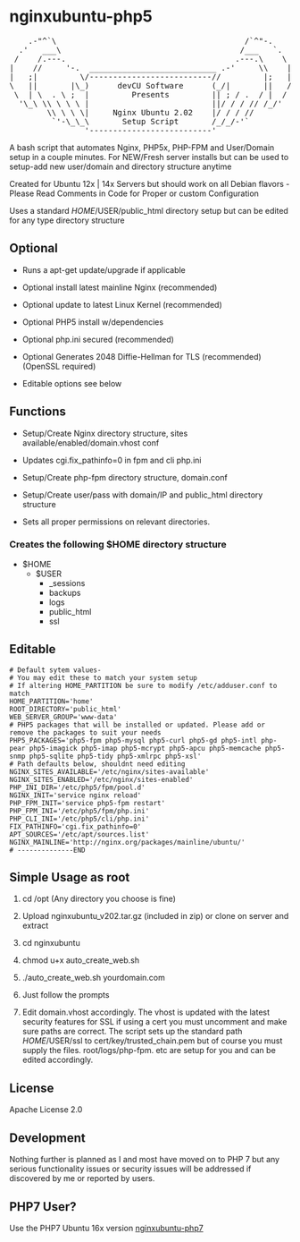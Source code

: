 # nginxubuntu-php5

<pre>
    .-"^`\                                        /`^"-.
  .'   ___\                                      /___   `.
 /    /.---.                                    .---.\    \
|    //     '-.  ___________________________ .-'     \\    |
|   ;|         \/--------------------------//         |;   |
\   ||       |\_)      devCU Software      (_/|       ||   /
 \  | \  . \ ;  |         Presents         || ; / .  / |  /
  '\_\ \\ \ \ \ |                          ||/ / / // /_/'
        \\ \ \ \|     Nginx Ubuntu 2.02    |/ / / //
         `'-\_\_\       Setup Script       /_/_/-'`
                '--------------------------'
</pre>

A bash script that automates Nginx, PHP5x,  PHP-FPM and User/Domain setup in a couple minutes. For NEW/Fresh server installs but can be used to setup-add new user/domain and directory structure anytime

Created for Ubuntu 12x | 14x Servers but should work on all Debian flavors - Please Read Comments in Code for Proper or custom Configuration

Uses a standard $HOME/$USER/public_html directory setup but can be edited for any type directory structure

## Optional

- Runs a apt-get update/upgrade if applicable

- Optional install latest mainline Nginx (recommended)

- Optional update to latest Linux Kernel (recommended)

- Optional PHP5 install w/dependencies

- Optional php.ini secured (recommended)

- Optional Generates 2048 Diffie-Hellman for TLS (recommended)(OpenSSL required)

- Editable options see below

## Functions

- Setup/Create Nginx directory structure, sites available/enabled/domain.vhost conf

- Updates cgi.fix_pathinfo=0 in fpm and cli php.ini

- Setup/Create php-fpm directory structure, domain.conf

- Setup/Create user/pass with domain/IP and public_html directory structure

- Sets all proper permissions on relevant directories.


### Creates the following $HOME directory structure

- $HOME
    - $USER
        - _sessions
        - backups
        - logs
        - public_html
        - ssl
        
        
## Editable
```shell
# Default sytem values-
# You may edit these to match your system setup
# If altering HOME_PARTITION be sure to modify /etc/adduser.conf to match
HOME_PARTITION='home'
ROOT_DIRECTORY='public_html'
WEB_SERVER_GROUP='www-data'
# PHP5 packages that will be installed or updated. Please add or remove the packages to suit your needs
PHP5_PACKAGES='php5-fpm php5-mysql php5-curl php5-gd php5-intl php-pear php5-imagick php5-imap php5-mcrypt php5-apcu php5-memcache php5-snmp php5-sqlite php5-tidy php5-xmlrpc php5-xsl'
# Path defaults below, shouldnt need editing
NGINX_SITES_AVAILABLE='/etc/nginx/sites-available'
NGINX_SITES_ENABLED='/etc/nginx/sites-enabled'
PHP_INI_DIR='/etc/php5/fpm/pool.d'
NGINX_INIT='service nginx reload'
PHP_FPM_INIT='service php5-fpm restart'
PHP_FPM_INI='/etc/php5/fpm/php.ini'
PHP_CLI_INI='/etc/php5/cli/php.ini'
FIX_PATHINFO='cgi.fix_pathinfo=0'
APT_SOURCES='/etc/apt/sources.list'
NGINX_MAINLINE='http://nginx.org/packages/mainline/ubuntu/'
# --------------END 
```

## Simple Usage as root

1. cd /opt  (Any directory you choose is fine)

2. Upload nginxubuntu_v202.tar.gz (included in zip) or clone on server and extract

3. cd nginxubuntu

4. chmod u+x auto_create_web.sh

5. ./auto_create_web.sh yourdomain.com

6. Just follow the prompts

7. Edit domain.vhost accordingly. The vhost is updated with the latest security features for SSL if using a cert you must uncomment and make sure paths are correct. The script sets up the standard path $HOME/$USER/ssl to cert/key/trusted_chain.pem but of course you must supply the files. root/logs/php-fpm. etc are setup for you and can be edited accordingly.

## License

Apache License 2.0

## Development

Nothing further is planned as I and most have moved on to PHP 7 but any serious functionality issues or security issues will be addressed if discovered by me or reported by users.

## PHP7 User?

Use the PHP7 Ubuntu 16x version [nginxubuntu-php7](https://github.com/GaryCornell/nginxubuntu-php7)
